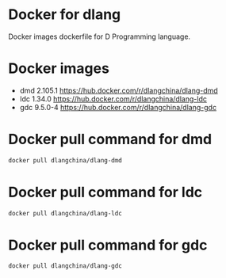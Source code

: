 # Docker for dlang
Docker images dockerfile for D Programming language.

# Docker images
 * dmd 2.105.1 https://hub.docker.com/r/dlangchina/dlang-dmd
 * ldc 1.34.0 https://hub.docker.com/r/dlangchina/dlang-ldc
 * gdc 9.5.0-4 https://hub.docker.com/r/dlangchina/dlang-gdc

# Docker pull command for dmd
```bash
docker pull dlangchina/dlang-dmd
```

# Docker pull command for ldc
```bash
docker pull dlangchina/dlang-ldc
```

# Docker pull command for gdc
```bash
docker pull dlangchina/dlang-gdc
```

